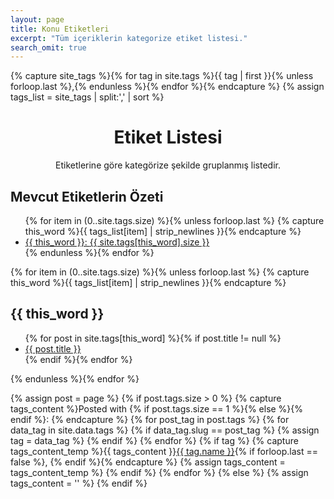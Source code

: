 ```yaml
---
layout: page
title: Konu Etiketleri
excerpt: "Tüm içeriklerin kategorize etiket listesi."
search_omit: true
---
```



  {% capture site_tags %}{% for tag in site.tags %}{{ tag | first }}{% unless forloop.last %},{% endunless %}{% endfor %}{% endcapture %}
{% assign tags_list = site_tags | split:',' | sort %}

<div align="center"><h1>Etiket Listesi</h1><p> Etiketlerine göre kategörize şekilde gruplanmış listedir.</p></div>
<h2>Mevcut Etiketlerin Özeti</h2>

<ul class="card-columns">
  {% for item in (0..site.tags.size) %}{% unless forloop.last %}
    {% capture this_word %}{{ tags_list[item] | strip_newlines }}{% endcapture %}
    <li><a href="#{{ this_word }}">{{ this_word }}: <span class="badge badge-primary badge-pill">{{ site.tags[this_word].size }}</span></a></li>
  {% endunless %}{% endfor %}
</ul>


{% for item in (0..site.tags.size) %}{% unless forloop.last %}
  {% capture this_word %}{{ tags_list[item] | strip_newlines }}{% endcapture %}
  <div class=" border rounded mb-4 shadow-sm col">
  <h2 id="{{ this_word }}">{{ this_word }}</h2>
  
  <ul class="post-list card-columns">
  {% for post in site.tags[this_word] %}{% if post.title != null %}
    <li><a href="{{ site.url }}{{ post.url }}">{{ post.title }} </a></li>
  {% endif %}{% endfor %}
  </ul>
</div>
{% endunless %}{% endfor %}

  {% assign post = page %}
{% if post.tags.size > 0 %}
    {% capture tags_content %}Posted with {% if post.tags.size == 1 %}<i class="fa fa-tag"></i>{% else %}<i class="fa fa-tags"></i>{% endif %}: {% endcapture %}
    {% for post_tag in post.tags %}
        {% for data_tag in site.data.tags %}
            {% if data_tag.slug == post_tag %}
                {% assign tag = data_tag %}
            {% endif %}
        {% endfor %}
        {% if tag %}
            {% capture tags_content_temp %}{{ tags_content }}<a href="/blog/tag/{{ tag.slug }}/">{{ tag.name }}</a>{% if forloop.last == false %}, {% endif %}{% endcapture %}
            {% assign tags_content = tags_content_temp %}
        {% endif %}
    {% endfor %}
{% else %}
    {% assign tags_content = '' %}
{% endif %}
